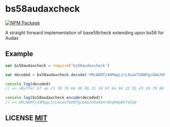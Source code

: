 # bs58audaxcheck

[![NPM Package](https://img.shields.io/npm/v/bs58audaxcheck.svg?style=flat-square)](https://www.npmjs.org/package/bs58audaxcheck)


A straight forward implementation of base58check extending upon bs58 for Audax


## Example

```javascript
var bs58audaxcheck = require('bs58audaxcheck')

var decoded = bs58audaxcheck.decode('VMcAbMfj44MqqL1rL4cwxTe8NfgcbAGJUhaXb4rNVqKWpNhf4Za6')

console.log(decoded)
// => <Buffer bf ae c5 39 7b 66 d8 86 31 10 bf 6a 84 22 91 43 19 79 96 b2 46 cc 50 24 1d 70 5b 3b b9 5d 97 4e 41 01>

console.log(bs58audaxcheck.encode(decoded))
// => VMcAbMfj44MqqL1rL4cwxTe8NfgcbAGJUhaXb4rNVqKWpNhf4Za6
```


## LICENSE [MIT](LICENSE)
